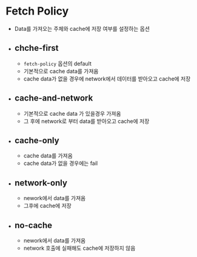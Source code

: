 # Fetch Policy
- Data를 가져오는 주체와 cache에 저장 여부를 설정하는 옵션

- ## chche-first
    - `fetch-policy` 옵션의 default
    - 기본적으로 cache data를 가져옴
    - cache data가 없을 경우에 network에서 데이터를 받아오고 cache에 저장
- ## cache-and-network
    - 기본적으로 cache data 가 있을경우 가져옴
    - 그 후에 network로 부터 data를 받아오고 cache에 저장
- ## cache-only
    - cache data를 가져옴
    - cache data가 없을 경우에는 fail
- ## network-only
    - nework에서 data를 가져옴
    - 그후에 cache에 저장
- ## no-cache
    - nework에서 data를 가져옴
    - network 호출에 실패해도 cache에 저장하지 않음
